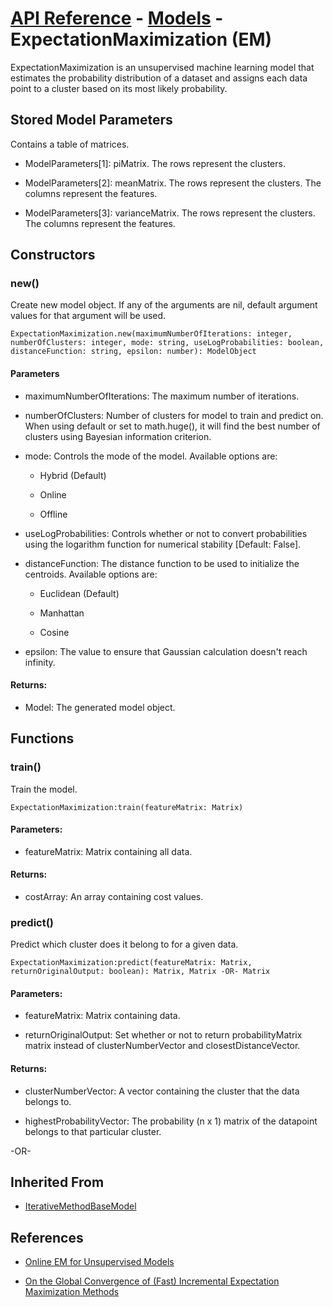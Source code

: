 # [API Reference](../../API.md) - [Models](../Models.md) - ExpectationMaximization (EM)

ExpectationMaximization is an unsupervised machine learning model that estimates the probability distribution of a dataset and assigns each data point to a cluster based on its most likely probability.

## Stored Model Parameters

Contains a table of matrices.  

* ModelParameters[1]: piMatrix. The rows represent the clusters.

* ModelParameters[2]: meanMatrix. The rows represent the clusters. The columns represent the features.

* ModelParameters[3]: varianceMatrix. The rows represent the clusters. The columns represent the features.

## Constructors

### new()

Create new model object. If any of the arguments are nil, default argument values for that argument will be used.

```
ExpectationMaximization.new(maximumNumberOfIterations: integer, numberOfClusters: integer, mode: string, useLogProbabilities: boolean, distanceFunction: string, epsilon: number): ModelObject
```
#### Parameters

* maximumNumberOfIterations: The maximum number of iterations.

* numberOfClusters: Number of clusters for model to train and predict on. When using default or set to math.huge(), it will find the best number of clusters using Bayesian information criterion.

* mode: Controls the mode of the model. Available options are:

  * Hybrid (Default)
 
  * Online
 
  * Offline

* useLogProbabilities: Controls whether or not to convert probabilities using the logarithm function for numerical stability [Default: False].

* distanceFunction: The distance function to be used to initialize the centroids. Available options are:

  * Euclidean (Default)
 
  * Manhattan
 
  * Cosine

* epsilon: The value to ensure that Gaussian calculation doesn't reach infinity.

#### Returns:

* Model: The generated model object.

## Functions

### train()

Train the model.

```
ExpectationMaximization:train(featureMatrix: Matrix)
```

#### Parameters:

* featureMatrix: Matrix containing all data.

#### Returns:

* costArray: An array containing cost values.

### predict()

Predict which cluster does it belong to for a given data.

```
ExpectationMaximization:predict(featureMatrix: Matrix, returnOriginalOutput: boolean): Matrix, Matrix -OR- Matrix
```

#### Parameters:

* featureMatrix: Matrix containing data.

* returnOriginalOutput: Set whether or not to return probabilityMatrix matrix instead of clusterNumberVector and closestDistanceVector.

#### Returns:

* clusterNumberVector: A vector containing the cluster that the data belongs to.

* highestProbabilityVector: The probability (n x 1) matrix of the datapoint belongs to that particular cluster.

-OR-



## Inherited From

* [IterativeMethodBaseModel](IterativeMethodBaseModel.md)

## References

* [Online EM for Unsupervised Models](https://cs.stanford.edu/~pliang/papers/online-naacl2009.pdf)

* [On the Global Convergence of (Fast) Incremental Expectation Maximization Methods](https://arxiv.org/pdf/1910.12521)
